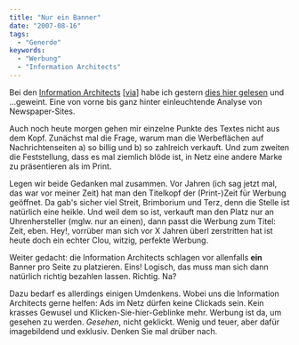 ```yaml
---
title: "Nur ein Banner"
date: "2007-08-16"
tags:
  - "Generde"
keywords:
  - "Werbung"
  - "Information Architects"
---
```


Bei den [Information Architects](http://www.informationarchitects.jp/) \[[via](http://anmutunddemut.de/2007/08/15/dasmagazinch/)\] habe ich gestern [dies hier gelesen](http://www.informationarchitects.jp/10-newspaper-myths-deconstructed) und …geweint. Eine von vorne bis ganz hinter einleuchtende Analyse von Newspaper-Sites.

Auch noch heute morgen gehen mir einzelne Punkte des Textes nicht aus dem Kopf. Zunächst mal die Frage, warum man die Werbeflächen auf Nachrichtenseiten a) so billig und b) so zahlreich verkauft. Und zum zweiten die Feststellung, dass es mal ziemlich blöde ist, in Netz eine andere Marke zu präsentieren als im Print.

Legen wir beide Gedanken mal zusammen. Vor Jahren (ich sag jetzt mal, das war vor meiner Zeit) hat man den Titelkopf der (Print-)Zeit für Werbung geöffnet. Da gab's sicher viel Streit, Brimborium und Terz, denn die Stelle ist natürlich eine heikle. Und weil dem so ist, verkauft man den Platz nur an Uhrenhersteller (mglw. nur an einen), dann passt die Werbung zum Titel: Zeit, eben. Hey!, vorrüber man sich vor X Jahren überl zerstritten hat ist heute doch ein echter Clou, witzig, perfekte Werbung.

Weiter gedacht: die Information Architects schlagen vor allenfalls **ein** Banner pro Seite zu platzieren. Eins! Logisch, das muss man sich dann natürlich richtig bezahlen lassen. Richtig. Na?

Dazu bedarf es allerdings einigen Umdenkens. Wobei uns die Information Architects gerne helfen: Ads im Netz dürfen keine Clickads sein. Kein krasses Gewusel und Klicken-Sie-hier-Geblinke mehr. Werbung ist da, um gesehen zu werden. _Gesehen_, nicht geklickt. Wenig und teuer, aber dafür imagebildend und exklusiv. Denken Sie mal drüber nach.
